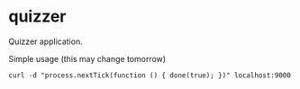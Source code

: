 quizzer
=======

Quizzer application.

Simple usage (this may change tomorrow)

`curl -d "process.nextTick(function () { done(true); })" localhost:9000`